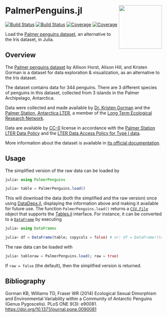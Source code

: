 # PalmerPenguins.jl <a href='https://allisonhorst.github.io/palmerpenguins'><img src='https://allisonhorst.github.io/palmerpenguins/reference/figures/logo.png' align="right" height="138.5" /></a>

[![Build Status](https://github.com/devmotion/PalmerPenguins.jl/workflows/CI/badge.svg)](https://github.com/devmotion/PalmerPenguins.jl/actions)
[![Build Status](https://travis-ci.com/devmotion/PalmerPenguins.jl.svg?branch=master)](https://travis-ci.com/devmotion/PalmerPenguins.jl)
[![Coverage](https://codecov.io/gh/devmotion/PalmerPenguins.jl/branch/master/graph/badge.svg)](https://codecov.io/gh/devmotion/PalmerPenguins.jl)
[![Coverage](https://coveralls.io/repos/github/devmotion/PalmerPenguins.jl/badge.svg?branch=master)](https://coveralls.io/github/devmotion/PalmerPenguins.jl?branch=master)

Load the [Palmer penguins dataset](https://allisonhorst.github.io/palmerpenguins/), an
alternative to the Iris dataset, in Julia.

## Overview

The [Palmer penguins dataset](https://allisonhorst.github.io/palmerpenguins/) by Allison
Horst, Alison Hill, and Kristen Gorman is a dataset for data exploration & visualization,
as an alternative to the Iris dataset.

The dataset contains data for 344 penguins. There are 3 different species of penguins in
this dataset, collected from 3 islands in the Palmer Archipelago, Antarctica.

Data were collected and made available by
[Dr. Kristen Gorman](https://www.uaf.edu/cfos/people/faculty/detail/kristen-gorman.php)
and the [Palmer Station, Antarctica LTER](https://pal.lternet.edu/), a member of the
[Long Term Ecological Research Network](https://lternet.edu/).

Data are available by
[CC-0](https://creativecommons.org/share-your-work/public-domain/cc0/) license in
accordance with the [Palmer Station LTER Data Policy](http://pal.lternet.edu/data/policies)
and the
[LTER Data Access Policy for Type I data](https://lternet.edu/data-access-policy/).

More information about the dataset is available in
[its official documentation](https://allisonhorst.github.io/palmerpenguins/).

## Usage

The simplified version of the raw data can be loaded by
```julia
julia> using PalmerPenguins

julia> table = PalmerPenguins.load()
```
This will download the data (both the simplified and the raw version) once using
[DataDeps.jl](https://github.com/oxinabox/DataDeps.jl),
displaying the information above and making it available for future use. The function
`PalmerPenguins.load()` returns a
[`CSV.File`](https://juliadata.github.io/CSV.jl/stable/#CSV.File) object that supports the
[Tables.jl](https://github.com/JuliaData/Tables.jl) interface. For instance, it can be
converted to a
[`DataFrame`](https://juliadata.github.io/DataFrames.jl/stable/man/getting_started/#The-DataFrame-Type-1)
by executing
```julia
julia> using DataFrames

julia> df = DataFrame(table; copycols = false) # or: df = DataFrame!(table)
```

The raw data can be loaded with
```julia
julia> tableraw = PalmerPenguins.load(; raw = true)
```
If `raw = false` (the default), then the simplified version is returned.

## Bibliography

Gorman KB, Williams TD, Fraser WR (2014) Ecological Sexual Dimorphism and Environmental
Variability within a Community of Antarctic Penguins (Genus Pygoscelis). PLoS ONE 9(3):
e90081. https://doi.org/10.1371/journal.pone.0090081